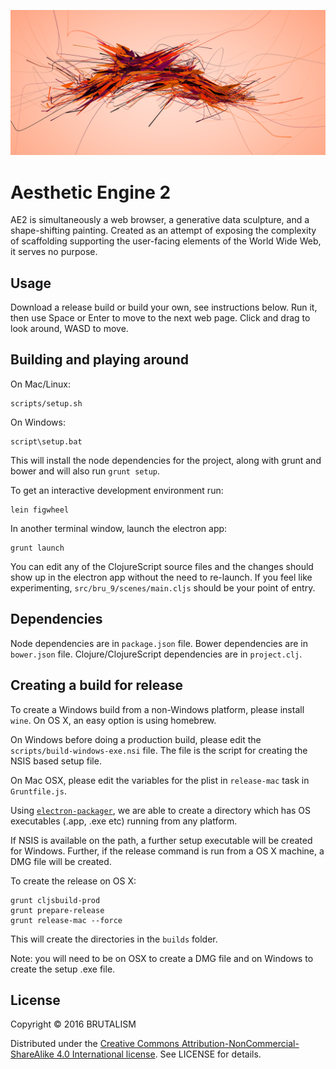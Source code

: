 ![Aesthetic Engine 2 Screenshot](resources/screenshot.png)

# Aesthetic Engine 2

AE2 is simultaneously a web browser, a generative data sculpture, and a shape-shifting painting. Created as an attempt of exposing the complexity of scaffolding supporting the user-facing elements of the World Wide Web, it serves no purpose.

## Usage

Download a release build or build your own, see instructions below. Run it, then use Space or Enter to move to the next web page. Click and drag to look around, WASD to move.

## Building and playing around

On Mac/Linux:

    scripts/setup.sh

On Windows:

    script\setup.bat

This will install the node dependencies for the project, along with grunt and bower and will also run `grunt setup`.

To get an interactive development environment run:

    lein figwheel

In another terminal window, launch the electron app:

    grunt launch

You can edit any of the ClojureScript source files and the changes should show
up in the electron app without the need to re-launch. If you feel like experimenting, `src/bru_9/scenes/main.cljs` should be your point of entry.

## Dependencies

Node dependencies are in `package.json` file. Bower dependencies are in
`bower.json` file. Clojure/ClojureScript dependencies are in `project.clj`.

## Creating a build for release

To create a Windows build from a non-Windows platform, please install `wine`. On
OS X, an easy option is using homebrew.

On Windows before doing a production build, please edit the
`scripts/build-windows-exe.nsi` file. The file is the script for creating the
NSIS based setup file.

On Mac OSX, please edit the variables for the plist in `release-mac` task in
`Gruntfile.js`.

Using [`electron-packager`](https://github.com/maxogden/electron-packager), we
are able to create a directory which has OS executables (.app, .exe etc) running
from any platform.

If NSIS is available on the path, a further setup executable will be created for
Windows. Further, if the release command is run from a OS X machine, a DMG file
will be created.

To create the release on OS X:

    grunt cljsbuild-prod
    grunt prepare-release
    grunt release-mac --force

This will create the directories in the `builds` folder.

Note: you will need to be on OSX to create a DMG file and on Windows to create
the setup .exe file.

## License

Copyright © 2016 BRUTALISM

Distributed under the [Creative Commons Attribution-NonCommercial-ShareAlike 4.0
International license](http://creativecommons.org/licenses/by-nc-sa/4.0/).
See LICENSE for details.
